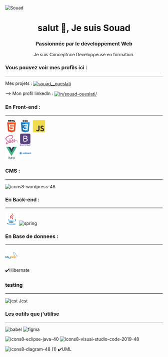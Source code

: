 
![Souad](https://user-images.githubusercontent.com/62654985/144409543-d5b3466e-1566-440e-8c4a-8c1d4373752e.png)

<h1 align="center">salut 👋, Je suis Souad </h1>
<h3 align="center">Passionnée par le développement Web</h3>

<p align="center">Je suis Conceptrice Developpeuse en formation.</p>


<h3>Vous pouvez voir mes profils ici : </h3>
<hr>
<p>

<span>Mes projets :   <span/> <a href="https://codepen.io/souad__oueslati" target="blank"><img align="center" src="https://raw.githubusercontent.com/rahuldkjain/github-profile-readme-generator/master/src/images/icons/Social/codepen.svg" alt="souad__oueslati" height="40" width="40" /></a> 

<span> --> Mon profil linkedIn :   </span> <a href="https://linkedin.com/in/in/souad-oueslati/" target="blank"><img align="center" src="https://raw.githubusercontent.com/rahuldkjain/github-profile-readme-generator/master/src/images/icons/Social/linked-in-alt.svg" alt="in/souad-oueslati/" height="30" width="40" /></a> 
</p>

       

<h3> En Front-end : </h3>
<hr>
<div align="left">
       
<img src="https://raw.githubusercontent.com/devicons/devicon/master/icons/html5/html5-original-wordmark.svg" alt="html5" width="40" height="40"/> 
<img src="https://raw.githubusercontent.com/devicons/devicon/master/icons/css3/css3-original-wordmark.svg" alt="css3" width="40" height="40"/> 
<img src="https://raw.githubusercontent.com/devicons/devicon/master/icons/javascript/javascript-original.svg" alt="javascript" width="40" height="40"/>     
<br>
<img src="https://raw.githubusercontent.com/devicons/devicon/master/icons/sass/sass-original.svg" alt="sass" width="40" height="40"/> 
<img src="https://raw.githubusercontent.com/devicons/devicon/master/icons/bootstrap/bootstrap-plain-wordmark.svg" alt="bootstrap" width="40" height="40"/> 
</br>
<img src="https://raw.githubusercontent.com/devicons/devicon/master/icons/vuejs/vuejs-original-wordmark.svg" alt="vuejs" width="40" height="40"/> 
<img src="https://raw.githubusercontent.com/devicons/devicon/d00d0969292a6569d45b06d3f350f463a0107b0d/icons/webpack/webpack-original-wordmark.svg" alt="webpack" width="40" height="40"/>  

<h3>CMS : </h3>
    <hr>

 ![icons8-wordpress-48](https://user-images.githubusercontent.com/62654985/144588310-98fb13f0-3595-442f-8c01-dacfba24b3fa.png)

<h3>En Back-end :   </h3>
       <hr>
<img src="https://raw.githubusercontent.com/devicons/devicon/master/icons/java/java-original.svg" alt="java" width="40" height="40"/>  
<img src="https://www.vectorlogo.zone/logos/springio/springio-icon.svg" alt="spring" width="40" height="40"/>

<h3>En Base de donnees :  </h3>
       <hr>
   <img src="https://raw.githubusercontent.com/devicons/devicon/master/icons/mysql/mysql-original-wordmark.svg" alt="mysql" width="40" height="40"/>
   <p> ✔️Hibernate   </p>

<h3>testing </h3>
       <hr>
 <img src="https://www.vectorlogo.zone/logos/jestjsio/jestjsio-icon.svg" alt="jest" width="40" height="40"/> <span>Jest<span/>
       
 <h3>Les outils que j'utilise</h3>
       <hr>
 <img src="https://www.vectorlogo.zone/logos/babeljs/babeljs-icon.svg" alt="babel" width="40" height="40"/>
 
 <img src="https://www.vectorlogo.zone/logos/figma/figma-icon.svg" alt="figma" width="40" height="40"/>
 
 ![icons8-eclipse-java-40](https://user-images.githubusercontent.com/62654985/144588683-31a5f487-2ee9-447d-9b30-d3b4cd243fc3.png)
![icons8-visual-studio-code-2019-48](https://user-images.githubusercontent.com/62654985/144588968-561f0074-6c03-4086-9087-dbe930e95002.png)


 ![icons8-diagram-48 (1)](https://user-images.githubusercontent.com/62654985/144588761-049fe1bd-1aef-425f-9721-7f4083c5dd8b.png) <span>✔️UML</span>

 

